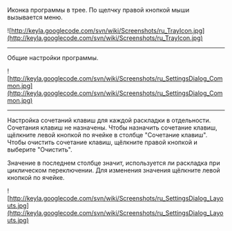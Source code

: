 Иконка программы в трее. По щелчку правой кнопкой мыши вызывается меню.

![http://keyla.googlecode.com/svn/wiki/Screenshots/ru_TrayIcon.jpg](http://keyla.googlecode.com/svn/wiki/Screenshots/ru_TrayIcon.jpg)


---


Общие настройки программы.

![http://keyla.googlecode.com/svn/wiki/Screenshots/ru_SettingsDialog_Common.jpg](http://keyla.googlecode.com/svn/wiki/Screenshots/ru_SettingsDialog_Common.jpg)


---


Настройка сочетаний клавиш для каждой раскладки в отдельности. Сочетания клавиш не назначены. Чтобы назначить сочетание клавиш, щёлкните левой кнопкой по ячейке в столбце "Сочетание клавиш". Чтобы очистить сочетание клавиш, щёлкните правой кнопкой и выберите "Очистить".

Значение в последнем столбце значит, используется ли раскладка при циклическом переключении. Для изменения значения щёлкните левой кнопкой по ячейке.

![http://keyla.googlecode.com/svn/wiki/Screenshots/ru_SettingsDialog_Layouts.jpg](http://keyla.googlecode.com/svn/wiki/Screenshots/ru_SettingsDialog_Layouts.jpg)